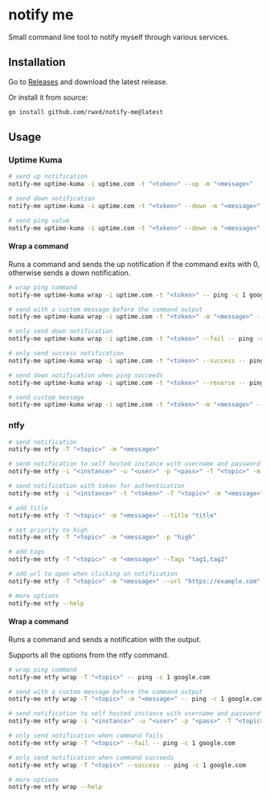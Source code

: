 # notify me

Small command line tool to notify myself through various services.

## Installation

Go to [Releases](https://github.com/rwxd/notify-me/releases) and download the latest release.

Or install it from source:

```bash
go install github.com/rwxd/notify-me@latest
```

## Usage

### Uptime Kuma

```bash
# send up notification
notify-me uptime-kuma -i uptime.com -t "<token>" --up -m "<message>"

# send down notification
notify-me uptime-kuma -i uptime.com -t "<token>" --down -m "<message>"

# send ping value
notify-me uptime-kuma -i uptime.com -t "<token>" --down -m "<message>" --ping "23"
```

#### Wrap a command

Runs a command and sends the up notification if the command exits with 0, otherwise sends a down notification.

```bash
# wrap ping command
notify-me uptime-kuma wrap -i uptime.com -t "<token>" -- ping -c 1 google.com

# send with a custom message before the command output
notify-me uptime-kuma wrap -i uptime.com -t "<token>" -m "<message>" -- ping -c 1 google.com

# only send down notification
notify-me uptime-kuma wrap -i uptime.com -t "<token>" --fail -- ping -c 1 google.com

# only send success notification
notify-me uptime-kuma wrap -i uptime.com -t "<token>" --success -- ping -c 1 google.com

# send down notification when ping succeeds
notify-me uptime-kuma wrap -i uptime.com -t "<token>" --reverse -- ping -c 1 google.com

# send custom message
notify-me uptime-kuma wrap -i uptime.com -t "<token>" -m "<message>" -- ping -c 1 google.com
```

### ntfy


```bash
# send notification
notify-me ntfy -T "<topic>" -m "<message>"

# send notification to self hosted instance with username and password
notify-me ntfy -i "<instance>" -u "<user>" -p "<pass>" -T "<topic>" -m "<message>"

# send notification with token for authentication
notify-me ntfy -i "<instance>" -t "<token>" -T "<topic>" -m "<message>"

# add title
notify-me ntfy -T "<topic>" -m "<message>" --title "title"

# set priority to high
notify-me ntfy -T "<topic>" -m "<message>" -p "high"

# add tags
notify-me ntfy -T "<topic>" -m "<message>" --Tags "tag1,tag2"

# add url to open when clicking on notification
notify-me ntfy -T "<topic>" -m "<message>" --url "https://example.com"

# more options
notify-me ntfy --help
```

#### Wrap a command

Runs a command and sends a notification with the output.

Supports all the options from the ntfy command.

```bash
# wrap ping command
notify-me ntfy wrap -T "<topic>" -- ping -c 1 google.com

# send with a custom message before the command output
notify-me ntfy wrap -T "<topic>" -m "<message>" -- ping -c 1 google.com

# send notification to self hosted instance with username and password
notify-me ntfy wrap -i "<instance>" -u "<user>" -p "<pass>" -T "<topic>" -- ping -c 1 google.com

# only send notification when command fails
notify-me ntfy wrap -T "<topic>" --fail -- ping -c 1 google.com

# only send notification when command succeeds
notify-me ntfy wrap -T "<topic>" --success -- ping -c 1 google.com

# more options
notify-me ntfy wrap --help
```
